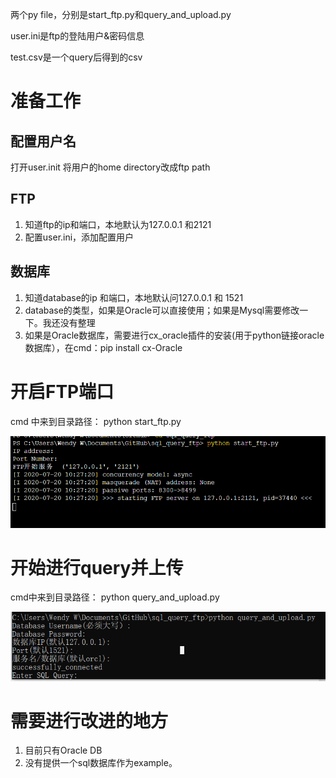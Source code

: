 两个py file，分别是start_ftp.py和query_and_upload.py


user.ini是ftp的登陆用户&密码信息


test.csv是一个query后得到的csv



# 准备工作
## 配置用户名
打开user.init 将用户的home directory改成ftp path


## FTP
1. 知道ftp的ip和端口，本地默认为127.0.0.1 和2121
2. 配置user.ini，添加配置用户

## 数据库

1. 知道database的ip 和端口，本地默认问127.0.0.1 和 1521
2. database的类型，如果是Oracle可以直接使用；如果是Mysql需要修改一下。我还没有整理
3. 如果是Oracle数据库，需要进行cx_oracle插件的安装(用于python链接oracle数据库），在cmd：pip install cx-Oracle


# 开启FTP端口

cmd 中来到目录路径：
python start_ftp.py

![开启FTP](start.PNG)

# 开始进行query并上传

cmd中来到目录路径：
python query_and_upload.py

![sql Query](query.PNG)


# 需要进行改进的地方
1. 目前只有Oracle DB
2. 没有提供一个sql数据库作为example。
